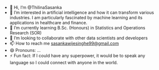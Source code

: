 - 👋 Hi, I’m @ThilinaSasanka
- 👀 I’m interested in artificial intelligence and how it can transform various industries. I am particularly fascinated by machine learning and its applications in healthcare and finance.
- 🌱 I’m currently learning B.Sc. (Honours) in Statistics and Operations Research (SOR)
- 💞️ I’m looking to collaborate with other data scientists and developers
- 📫 How to reach me sasankawijesinghe99@gmail.com
- 😄 Pronouns: ...
- ⚡ Fun fact: If I could have any superpower, it would be to speak any language so I could connect with anyone in the world.

<!---
ThilinaSasanka/ThilinaSasanka is a ✨ special ✨ repository because its `README.md` (this file) appears on your GitHub profile.
You can click the Preview link to take a look at your changes.
--->
